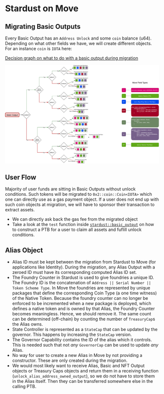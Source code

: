 # Stardust on Move

## Migrating Basic Outputs

Every Basic Output has an `Address Unlock` and some `coin` balance (u64). Depending on what other fields we have, we will create different objects.
For an instance `coin` is `IOTA` here:

[Decision graph on what to do with a basic output during migration](./basic_migration_graph.svg)

![](./basic_migration_graph.svg)

## User Flow

Majority of user funds are sitting in Basic Outputs without unlock conditions. Such tokens will be migrated to `0x2::coin::Coin<IOTA>` which one can directly use as a gas payment object.
If a user does not end up with such coin objects at migration, we will have to sponsor their transaction to extract assets.

- We can directly ask back the gas fee from the migrated object
- Take a look at the `test` function inside [`stardust::basic_output`](./sources/basic/basic_output.move) on how to construct a PTB for a user to claim all assets and fuflill unlock conditions.

## Alias Object

- Alias ID must be kept between the migration from Stardust to Move (for applications like Identity). During the migration, any Alias Output with a zeroed ID must have its corresponding computed Alias ID set.
- The Foundry Counter in Stardust is used to give foundries a unique ID. The Foundry ID is the concatenation of `Address || Serial Number || Token Scheme Type`. In Move the foundries are represented by unique packages that define the corresponding Coin Type (a one time witness) of the Native Token. Because the foundry counter can no longer be enforced to be incremented when a new package is deployed, which defines a native token and is owned by that Alias, the Foundry Counter becomes meaningless. Hence, we should remove it. The same count can be determined (off-chain) by counting the number of `TreasuryCap`s the Alias owns.
- State Controller is represented as a `StateCap` that can be updated by the governor. This happens by increasing the `StateCap` version.
- The Governor Capability contains the ID of the alias which it controls. This is needed such that not _any_ `GovernorCap` can be used to update _any_ Alias.
- No way for user to create a new Alias in Move by not providing a constructor. These are only created during the migration.
- We would most likely want to receive Alias, Basic and NFT Output objects or Treasury Caps objects and return them in a receiving function (`unlock_alias_address_owned_output`), so we do not have to store them in the Alias itself. Then they can be transferred somewhere else in the calling PTB.
